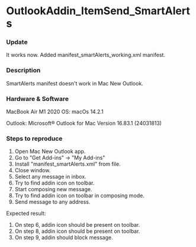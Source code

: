 # OutlookAddin_ItemSend_SmartAlerts

### Update
It works now. Added manifest_smartAlerts_working.xml manifest.

### Description

SmartAlerts manifest doesn't work in Mac New Outlook.

### Hardware & Software

MacBook Air M1 2020
OS: macOs 14.2.1

Outlook: 
Microsoft® Outlook for Mac
Version 16.83.1 (24031813)


### Steps to reproduce

1. Open Mac New Outlook app.
2. Go to "Get Add-ins" -> "My Add-ins"
3. Install "manifest_smartAlerts.xml" from file.
4. Close window.
5. Select any message in inbox.
6. Try to find addin icon on toolbar.
7. Start composing new message.
8. Try to find addin icon on toolbar in composing mode.
9. Send message to any address.

Expected result:
1. On step 6, addin icon should be present on toolbar.
2. On step 8, addin icon should be present on toolbar.
3. On step 9, addin should block message.
